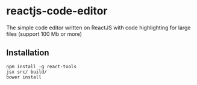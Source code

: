 # reactjs-code-editor
The simple code editor written on ReactJS with code highlighting for large files (support 100 Mb or more)

## Installation

	npm install -g react-tools
	jsx src/ build/
	bower install